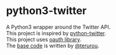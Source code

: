python3-twitter
===============

A Python3 wrapper around the Twitter API.  
This project is inspired by [python-twitter](http://code.google.com/p/python-twitter/).  
This project uses [oauth library](http://code.google.com/p/oauth/).  
The [base code](https://bitbucket.org/terurou/oauth-python3/src) is written by [@terurou](https://twitter.com/#!/terurou).  

